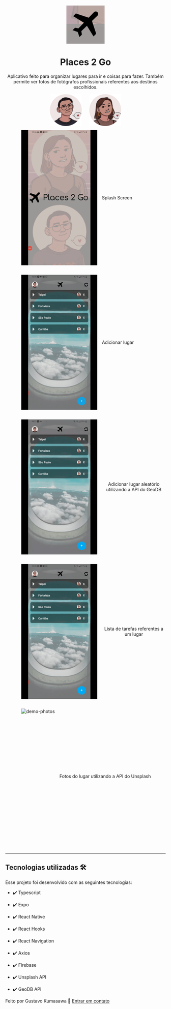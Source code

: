 <h1 align="center">
<br>
  <img src="./github/logo.png" alt="Places2Go" width="120">
<br>
<br>
Places 2 Go

</h1>

<p align="center">Aplicativo feito para organizar lugares para ir e coisas para fazer. Também permite ver fotos de fotógrafos profissionais referentes aos destinos escolhidos.</p>

<div align="center" style="margin-bottom: 10px;" >
  <img src="./github/kuma.png" alt="kuma" height="100" style="margin-right: 20px">
  <img src="./github/eli.png" alt="eli" height="100">
</div>

<div align="center" style="display: flex; align-items: center; margin-bottom: 30px">
  <img src="./github/demoSplash.gif" alt="demo-splash" height="425" style="margin-right: 15px; margin-left: 50px">
  <p>Splash Screen</p>
</div>

<div align="center" style="display: flex; align-items: center; margin-bottom: 30px">
  <img src="./github/demoAddPlace.gif" alt="demo-addPlace" height="425" style="margin-right: 15px; margin-left: 50px">
  <p>Adicionar lugar</p>
</div>

<div align="center" style="display: flex; align-items: center; margin-bottom: 30px">
  <img src="./github/demoAddRandomPlace.gif" alt="demo-addRandomPlace" height="425" style="margin-right: 15px; margin-left: 50px">
  <p>Adicionar lugar aleatório utilizando a API do GeoDB</p>
</div>

<div align="center" style="display: flex; align-items: center; margin-bottom: 30px">
  <img src="./github/demoTodos.gif" alt="demo-todos" height="425" style="margin-right: 15px; margin-left: 50px">
  <p>Lista de tarefas referentes a um lugar</p>
</div>

<div align="center" style="display: flex; align-items: center; margin-bottom: 30px">
  <img src="./github/demoPhotos.gif" alt="demo-photos" height="425" style="margin-right: 15px; margin-left: 50px">
  <p>Fotos do lugar utilizando a API do Unsplash</p>
</div>


<hr />


## Tecnologias utilizadas 🛠

Esse projeto foi desenvolvido com as seguintes tecnologias:

- ✔️ Typescript

- ✔️ Expo

- ✔️ React Native

- ✔️ React Hooks

- ✔️ React Navigation

- ✔️ Axios

- ✔️ Firebase

- ✔️ Unsplash API

- ✔️ GeoDB API


Feito por Gustavo Kumasawa :wave: [ Entrar em contato](https://www.linkedin.com/in/gustavo-kumasawa-0b2252173/)